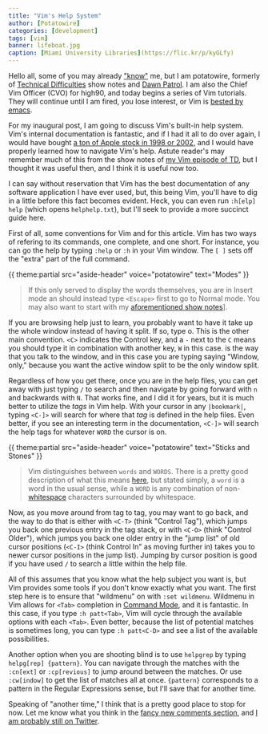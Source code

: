 ```yaml
---
title: "Vim's Help System"
author: [Potatowire]
categories: [development]
tags: [vim]
banner: lifeboat.jpg
caption: [Miami University Libraries](https://flic.kr/p/kyGLfy)
---
```


Hello all, some of you may already ["know"](https://en.wikipedia.org/wiki/Pseudonymity) me, but I am potatowire, formerly of [Technical Difficulties](http://technicaldifficulties.us/) show notes and [Dawn Patrol](http://technicaldifficulties.us/dawn-patrol). I am also the Chief Vim Officer (CVO) for high90, and today begins a series of Vim tutorials. They will continue until I am fired, you lose interest, or Vim is [bested by emacs](http://replygif.net/i/1223.gif).

For my inaugural post, I am going to discuss Vim's built-in help system. Vim's internal documentation is fantastic, and if I had it all to do over again, I would have bought [a ton of Apple stock in 1998 or 2002](http://www.ocregister.com/articles/apple-343797-buckingham-stock.html), and I would have properly learned how to navigate Vim's help. Astute reader's may remember much of this from the show notes of [my Vim episode of TD](http://technicaldifficulties.us/episodes/077-learning-vim-with-potatowire), but I thought it was useful then, and I think it is useful now too.

I can say without reservation that Vim has the best documentation of any software application I have ever used, but, this being Vim, you'll have to dig in a little before this fact becomes evident. Heck, you can even run `:h[elp] help` (which opens `helphelp.txt`), but I'll seek to provide a more succinct guide here.

First of all, some conventions for Vim and for this article. Vim has two ways of refering to its commands, one complete, and one short. For instance, you can go the help by typing `:help` or `:h` in your Vim window. The `[ ]` sets off the "extra" part of the full command.

{{ theme:partial src="aside-header" voice="potatowire" text="Modes" }}

> If this only served to display the words themselves, you are in Insert mode an should instead type `<Escape>` first to go to Normal mode. You may also want to start with my [aforementioned show notes](http://technicaldifficulties.us/episodes/077-learning-vim-with-potatowire)].

If you are browsing help just to learn, you probably want to have it take up the whole window instead of having it split. If so, type <C-W>o. This is the other main convention. `<C>` indicates the Control key, and a `-` next to the `C` means you should type it in combination with another key, `W` in this case. <C-W> is the way that you talk to the window, and in this case you are typing saying "Window, only," because you want the active window split to be the only window split.

Regardless of how you get there, once you are in the help files, you can get away with just typing `/` to search and then navigate by going forward with `n` and backwards with `N`. That works fine, and I did it for years, but it is much better to utilize the *tags* in Vim help. With your cursor in any `|bookmark|`, typing `<C-]>` will search for where that *tag* is defined in the help files. Even better, if you see an interesting term in the documentation, `<C-]>` will search the help tags for whatever `WORD` the cursor is on.

{{ theme:partial src="aside-header" voice="potatowire" text="Sticks and Stones" }}

> Vim distinguishes between `words` and `WORDS`. There is a pretty good description of what this means [here](http://stackoverflow.com/a/14390568), but stated simply, a `word` is a word in the usual sense, while a `WORD` is any combination of non-[whitespace](https://en.wikipedia.org/wiki/Whitespace_(programming_language)) characters surrounded by whitespace.

Now, as you move around from tag to tag, you may want to go back, and the way to do that is either with `<C-T>` (think "Control Tag"), which jumps you back one previous entry in the tag stack, or with `<C-O>` (think "Control Older"), which jumps you back one older entry in the "jump list" of old cursor positions (`<C-I>` (think Control In" as moving further in) takes you to newer cursor positions in the jump list). Jumping by cursor position is good if you have used `/` to search a little within the help file.

All of this assumes that you know what the help subject you want is, but Vim provides some tools if you don't know exactly what you want. The first step here is to ensure that "wildmenu" on with `:set wildmenu`. Wildmenu in Vim allows for `<Tab>` completion in [Command Mode](http://en.wikibooks.org/wiki/Learning_the_vi_Editor/Vim/Modes#command-line), and it is fantastic. In this case, if you type `:h patt<Tab>`, Vim will cycle through the available options with each `<Tab>`. Even better, because the list of potential matches is sometimes long, you can type `:h patt<C-D>` and see a list of the available possibilities.

Another option when you are shooting blind is to use `helpgrep` by typing `helpg[rep] {pattern}`. You can navigate through the matches with the `:cn[ext]` or `:cp[revious]` to jump around between the matches. Or use `:cw[indow]` to get the list of matches all at once. `{pattern}` corresponds to a pattern in the Regular Expressions sense, but I'll save that for another time.

Speaking of "another time," I think that is a pretty good place to stop for now. Let me know what you think in the [fancy new comments section](http://high90.com/blog/comments-enabled), and [I am probably still on Twitter](https://twitter.com/potatowire/status/648907953412698112).
